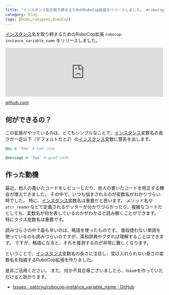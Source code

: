 ```yaml
---
title: "インスタンス名を取り締まるためのRuboCop拡張をリリースしました。 #rubocop"
category: blog
tags: [Ruby,rubygems,RuboCop]
---
```

<p><a class="keyword" href="http://d.hatena.ne.jp/keyword/%A5%A4%A5%F3%A5%B9%A5%BF%A5%F3%A5%B9">インスタンス</a>名を取り締まるためのRuboCop拡張 <code>rubocop-instance_variable_name</code> をリリースしました。</p>

<p><iframe src="https://hatenablog-parts.com/embed?url=https%3A%2F%2Fgithub.com%2Fsatoryu%2Frubocop-instance_variable_name" title="satoryu/rubocop-instance_variable_name" class="embed-card embed-webcard" scrolling="no" frameborder="0" style="display: block; width: 100%; height: 155px; max-width: 500px; margin: 10px 0px;"></iframe><cite class="hatena-citation"><a href="https://github.com/satoryu/rubocop-instance_variable_name">github.com</a></cite></p>

<h2>何ができるの？</h2>

<p>この拡張がやっているのは、とてもシンプルなことで、<a class="keyword" href="http://d.hatena.ne.jp/keyword/%A5%A4%A5%F3%A5%B9%A5%BF%A5%F3%A5%B9">インスタンス</a>変数名の長さが一定以下（デフォルトだと2）の<a class="keyword" href="http://d.hatena.ne.jp/keyword/%A5%A4%A5%F3%A5%B9%A5%BF%A5%F3%A5%B9">インスタンス</a>変数に警告を出します。</p>

```ruby
@ms = 'foo' # bad code

@message = 'foo' # good code
```

<h2>作った動機</h2>

<p>最近、他人の書いたコードをレビューしたり、他人の書いたコードを修正する機会が増えてきました。
その中で、いつも悩まされるのが変数名がわかりづらい時でした。
特に、<a class="keyword" href="http://d.hatena.ne.jp/keyword/%A5%A4%A5%F3%A5%B9%A5%BF%A5%F3%A5%B9">インスタンス</a>変数名は重要だと思います。
メソッド名や<code>attr_reader</code>などで定義されるゲッターが分かりづらかったり、複雑なコードだとしても、変数名が何を表しているのかがわかると読み解くことができます。
特にクラス変数名は重要です。</p>

<p>読みづらさの中で最も辛いのは、略語を使ったものです。
普段使わない単語を使っているのも読みづらいのですが、英和辞典やググれば理解することはできます。
ですが、略語になると、それを推測するのが非常に難しくなります。</p>

<p>ということで、<a class="keyword" href="http://d.hatena.ne.jp/keyword/%A5%A4%A5%F3%A5%B9%A5%BF%A5%F3%A5%B9">インスタンス</a>変数名の長さに注目し、受け入れられない長さの変数名を指摘するRuboCop拡張を作りました。</p>

<p>是非ご活用ください。
また、何か不具合等ございましたら、Issueを作っていただけると助かります。</p>

<ul>
<li><a href="https://github.com/satoryu/rubocop-instance_variable_name/issues">Issues &middot; satoryu/rubocop-instance_variable_name &middot; GitHub</a></li>
</ul>


